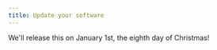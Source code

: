 ```yaml
---
title: Update your software
---
```


We'll release this on January 1st, the eighth day of Christmas!

<!-- + auto-updates -->
